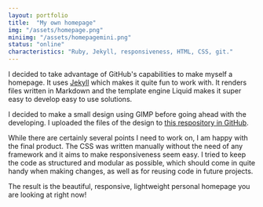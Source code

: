 ```yaml
---
layout: portfolio
title:  "My own homepage"
img: "/assets/homepage.png"
miniimg: "/assets/homepagemini.png"
status: "online"
characteristics: "Ruby, Jekyll, responsiveness, HTML, CSS, git."
---
```


I decided to take advantage of GitHub's capabilities to make myself a homepage. It uses [Jekyll](https://jekyllrb.com/) which makes it quite fun to work with. It renders files written in Markdown and the template engine Liquid makes it super easy to develop easy to use solutions.

I decided to make a small design using GIMP before going ahead with the developing. I uploaded the files of the design to [this respository in GitHub](https://github.com/emilioidk/homepage-design).

While there are certainly several points I need to work on, I am happy with the final product. The CSS was written manually without the need of any framework and it aims to make responsiveness seem easy. I tried to keep the code as structured and modular as possible, which should come in quite handy when making changes, as well as for reusing code in future projects.

The result is the beautiful, responsive, lightweight personal homepage you are looking at right now!
